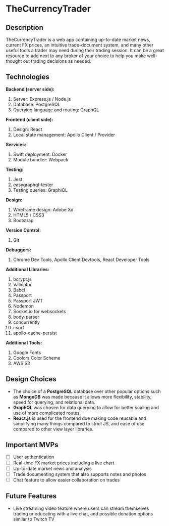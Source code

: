 # TheCurrencyTrader

## Description

TheCurrencyTrader is a web app containing up-to-date market news, current FX prices, an intuitive trade-document system, and many other useful tools a trader may need during their trading session. It can be a great resource to add next to any broker of your choice to help you make well-thought out trading decisions as needed.

## Technologies

**Backend (server side):**
1. Server: Express.js / Node.js
2. Database: PostgreSQL
3. Querying language and routing: GraphQL

**Frontend (client side):**
1. Design: React
2. Local state management: Apollo Client / Provider

**Services:**
1. Swift deployment: Docker
2. Module bundler: Webpack

**Testing:**
1. Jest
2. easygraphql-tester
3. Testing queries: GraphiQL

**Design:**
1. Wireframe design: Adobe Xd
2. HTML5 / CSS3
3. Bootstrap

**Version Control:**
1. Git

**Debuggers:**
1. Chrome Dev Tools, Apollo Client Devtools, React Developer Tools

**Additional Libraries:**
1. bcrypt.js
2. Validator
3. Babel
4. Passport
5. Passport JWT
6. Nodemon
7. Socket.io for websockets
8. body-parser
9. concurrently
10. csurf
11. apollo-cache-persist

**Additional Tools:**
1. Google Fonts
2. Coolors Color Scheme
3. AWS S3


## Design Choices

* The choice of a **PostgreSQL** database over other popular options such as **MongoDB** was made because it allows more flexibility, stability, speed for querying, and relational data. 
* **GraphQL** was chosen for data querying to allow for better scaling and use of more complicated routes.
* **React.js** is used for the frontend due making code reusable and simplifying many things compared to strict JS, and ease of use compared to other view layer libraries.

## Important MVPs

- [ ] User authentication
- [ ] Real-time FX market prices including a live chart
- [ ] Up-to-date market news and analysis
- [ ] Trade documenting system that also supports notes and photos
- [ ] Chat feature to allow easier collaboration on trades

## Future Features

* Live streaming video feature where users can stream themselves trading or educating with a live chat, and possible donation options similar to Twitch TV